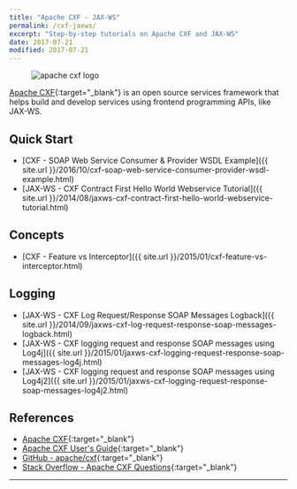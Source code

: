 ```yaml
---
title: "Apache CXF - JAX-WS"
permalink: /cxf-jaxws/
excerpt: "Step-by-step tutorials on Apache CXF and JAX-WS"
date: 2017-07-21
modified: 2017-07-21
---
```


<figure>
    <img src="{{ site.url }}/assets/images/logos/apache-cxf-logo.png" alt="apache cxf logo" class="logo">
</figure>

[Apache CXF](http://cxf.apache.org/){:target="_blank"} is an open source services framework that helps build and develop services using frontend programming APIs, like JAX-WS.

## Quick Start

* [CXF - SOAP Web Service Consumer & Provider WSDL Example]({{ site.url }}/2016/10/cxf-soap-web-service-consumer-provider-wsdl-example.html)
* [JAX-WS - CXF Contract First Hello World Webservice Tutorial]({{ site.url }}/2014/08/jaxws-cxf-contract-first-hello-world-webservice-tutorial.html)

## Concepts

* [CXF - Feature vs Interceptor]({{ site.url }}/2015/01/cxf-feature-vs-interceptor.html)

## Logging

* [JAX-WS - CXF Log Request/Response SOAP Messages Logback]({{ site.url }}/2014/09/jaxws-cxf-log-request-response-soap-messages-logback.html)
* [JAX-WS - CXF logging request and response SOAP messages using Log4j]({{ site.url }}/2015/01/jaxws-cxf-logging-request-response-soap-messages-log4j.html)
* [JAX-WS - CXF logging request and response SOAP messages using Log4j2]({{ site.url }}/2015/01/jaxws-cxf-logging-request-response-soap-messages-log4j2.html)

## References

* [Apache CXF](http://cxf.apache.org/){:target="_blank"}
* [Apache CXF User's Guide](http://cxf.apache.org/docs/index.html){:target="_blank"}
* [GitHub - apache/cxf](https://github.com/apache/cxf){:target="_blank"}
* [Stack Overflow - Apache CXF Questions](https://stackoverflow.com/questions/tagged/cxf){:target="_blank"}

---
